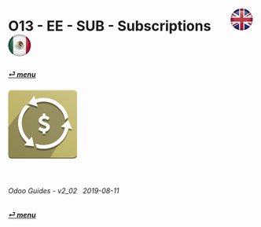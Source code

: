 # O13 - EE - SUB - Subscriptions &nbsp;&nbsp;&nbsp;&nbsp; [![en-uk](/doc/img/flg/en-uk-flg-btn-sml.png)](/en-uk/o13/ee/sub/en-uk-o13-ee-sub-guides.md) [ ![es-mx](/doc/img/flg/es-mx-flg-btn-sml.png)](/es-mx/o13/ee/sub/es-mx-o13-ee-sub-guides.md)
#### [_&#x23CE; menu_](/en-uk/o13/ee/en-uk-o13-ee-guides-menu.md "Back to EE menu")  
### ![sub](/doc/img/app/big/sub.png)
[ⱽ¹²³⁴⁵⁶⁷⁸⁹⁰⁻]: # (ⱽ¹²³⁴⁵⁶⁷⁸⁹⁰⁻)

<br>

###### Odoo Guides - v2_02 &nbsp; 2019-08-11  
**[_&#x23CE; menu_](/en-uk/o13/ee/en-uk-o13-ee-guides-menu.md)**  
